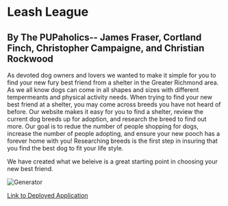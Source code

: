 # Leash League

## By The PUPaholics-- James Fraser, Cortland Finch, Christopher Campaigne, and Christian Rockwood

As devoted dog owners and lovers we wanted to make it simple for you to find your new fury best friend from a shelter in the Greater Richmond area. As we all know dogs can come in all shapes and sizes with different tempermeants and physical activity needs. When trying to find your new best friend at a shelter, you may come across breeds you have not heard of before. Our website makes it easy for you to find a shelter, review the current dog breeds up for adoption, and research the breed to find out more. Our goal is to redue the number of people shopping for dogs, increase the number of people adopting, and ensure your new pooch has a forever home with you! Researching breeds is the first step in insuring that you find the best dog to fit your life style.

We have created what we beleive is a great starting point in choosing your new best friend.

![Generator](../LeashLeague/public/imgs/Screen%20Shot%202022-09-11%20at%202.12.43%20PM.png)

[Link to Deployed Application]()
